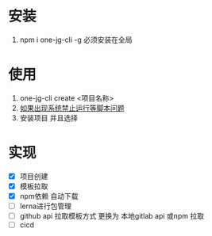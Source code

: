 # 安装

1. npm i one-jg-cli -g  必须安装在全局

# 使用

1. one-jg-cli create <项目名称>
2. [如果出现系统禁止运行等脚本问题](https://blog.csdn.net/zyj_15067066062/article/details/115111710)
3. 安装项目 并且选择

# 实现

- [x] 项目创建
- [x] 模板拉取
- [x] npm依赖 自动下载
- [ ] lerna进行包管理
- [ ] github api 拉取模板方式 更换为 本地gitlab api 或npm 拉取
- [ ] cicd
